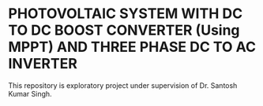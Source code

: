 # PHOTOVOLTAIC SYSTEM WITH DC TO DC BOOST CONVERTER (Using MPPT) AND THREE PHASE DC TO AC INVERTER
 This repository is exploratory project under supervision of Dr. Santosh Kumar Singh. 
